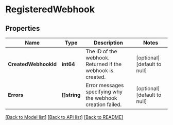 # RegisteredWebhook

## Properties
Name | Type | Description | Notes
------------ | ------------- | ------------- | -------------
**CreatedWebhookId** | **int64** | The ID of the webhook. Returned if the webhook is created. | [optional] [default to null]
**Errors** | **[]string** | Error messages specifying why the webhook creation failed. | [optional] [default to null]

[[Back to Model list]](../README.md#documentation-for-models) [[Back to API list]](../README.md#documentation-for-api-endpoints) [[Back to README]](../README.md)

